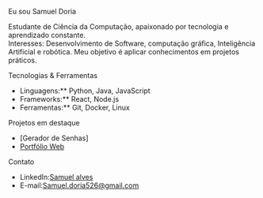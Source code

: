 Eu sou Samuel Doria  

  Estudante de Ciência da Computação, apaixonado por tecnologia e aprendizado constante.  
  Interesses: Desenvolvimento de Software, computação gráfica, Inteligência Artificial e robótica. 
  Meu objetivo é aplicar conhecimentos em projetos práticos.

   Tecnologias & Ferramentas  
- Linguagens:** Python, Java, JavaScript  
- Frameworks:** React, Node.js  
- Ferramentas:** Git, Docker, Linux  


Projetos em destaque
 - [Gerador de Senhas]
 - [Portfólio Web](https://github.com/usuario/portfolio-web)  


  Contato
- LinkedIn:[Samuel alves](https://linkedin.com/in/seuperfil)  
- E-mail:Samuel.doria526@gmail.com
